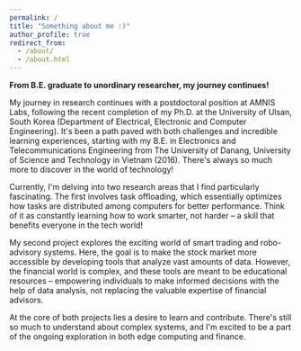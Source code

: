 ```yaml
---
permalink: /
title: "Something about me :)"
author_profile: true
redirect_from: 
  - /about/
  - /about.html
---
```

**From B.E. graduate to unordinary researcher, my journey continues!**

My journey in research continues with a postdoctoral position at AMNIS Labs, following the recent completion of my Ph.D. at the University of Ulsan, South Korea (Department of Electrical, Electronic and Computer Engineering). It's been a path paved with both challenges and incredible learning experiences, starting with my B.E. in Electronics and Telecommunications Engineering from The University of Danang, University of Science and Technology in Vietnam (2016). There's always so much more to discover in the world of technology!

Currently, I'm delving into two research areas that I find particularly fascinating. The first involves task offloading, which essentially optimizes how tasks are distributed among computers for better performance. Think of it as constantly learning how to work smarter, not harder – a skill that benefits everyone in the tech world!

My second project explores the exciting world of smart trading and robo-advisory systems. Here, the goal is to make the stock market more accessible by developing tools that analyze vast amounts of data.  However, the financial world is complex, and these tools are meant to be educational resources – empowering individuals to make informed decisions with the help of data analysis, not replacing the valuable expertise of financial advisors.

At the core of both projects lies a desire to learn and contribute.  There's still so much to understand about complex systems, and I'm excited to be a part of the ongoing exploration in both edge computing and finance.
